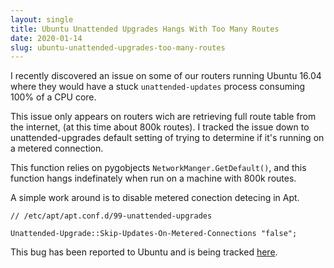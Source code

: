 ```yaml
---
layout: single
title: Ubuntu Unattended Upgrades Hangs With Too Many Routes
date: 2020-01-14
slug: ubuntu-unattended-upgrades-too-many-routes
---
```


I recently discovered an issue on some of our routers running Ubuntu 16.04 where
they would have a stuck `unattended-updates` process consuming 100% of a CPU
core.

This issue only appears on routers wich are retrieving full route table from the
internet, (at this time about 800k routes). I tracked the issue down to
unattended-upgrades default setting of trying to determine if it's running on
a metered connection.

This function relies on pygobjects `NetworkManger.GetDefault()`, and this
function hangs indefinately when run on a machine with 800k routes.

A simple work around is to disable metered conection detecing in Apt.

```
// /etc/apt/apt.conf.d/99-unattended-upgrades

Unattended-Upgrade::Skip-Updates-On-Metered-Connections "false";
```

This bug has been reported to Ubuntu and is being tracked
[here](https://bugs.launchpad.net/ubuntu/+source/pygobject/+bug/1859080).
